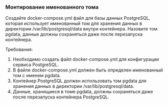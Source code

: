 
### Монтирование именованного тома

Создайте docker-compose.yml файл для базы данных PostgreSQL, которая использует именованный том для хранения данных в директории /var/lib/postgresql/data внутри контейнера. Назовите том pgdata, данные должны сохраняться даже после перезапуска контейнера.

Требования:
1. Необходимо создать файл docker-compose.yml для конфигурации сервиса PostgreSQL. 
2. В файле docker-compose.yml должен быть определен именованный том с именем pgdata. 
3. Контейнер PostgreSQL должен использовать том pgdata для хранения данных в директории /var/lib/postgresql/data. 
4. Данные, хранящиеся в томе pgdata, должны сохраняться даже после перезапуска контейнера PostgreSQL.